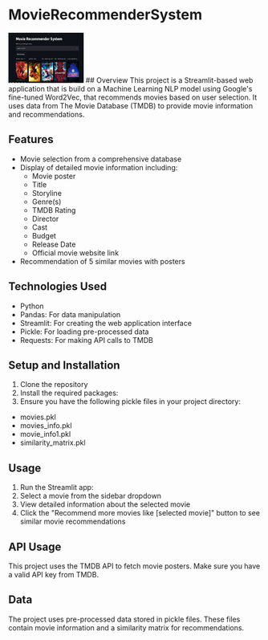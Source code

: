 # MovieRecommenderSystem
<img src="MovieLogo.png" alt="Your Logo" height="100" width="150" />  
## Overview
This project is a Streamlit-based web application that is build on a Machine Learning NLP model using Google's fine-tuned Word2Vec, that recommends movies based on user selection. It uses data from The Movie Database (TMDB) to provide movie information and recommendations.

## Features
- Movie selection from a comprehensive database
- Display of detailed movie information including:
  - Movie poster
  - Title
  - Storyline
  - Genre(s)
  - TMDB Rating
  - Director
  - Cast
  - Budget
  - Release Date
  - Official movie website link
- Recommendation of 5 similar movies with posters

## Technologies Used
- Python
- Pandas: For data manipulation
- Streamlit: For creating the web application interface
- Pickle: For loading pre-processed data
- Requests: For making API calls to TMDB

## Setup and Installation
1. Clone the repository
2. Install the required packages:
3. Ensure you have the following pickle files in your project directory:
- movies.pkl
- movies_info.pkl
- movie_info1.pkl
- similarity_matrix.pkl

## Usage
1. Run the Streamlit app:
2. Select a movie from the sidebar dropdown
3. View detailed information about the selected movie
4. Click the "Recommend more movies like [selected movie]" button to see similar movie recommendations

## API Usage
This project uses the TMDB API to fetch movie posters. Make sure you have a valid API key from TMDB.

## Data
The project uses pre-processed data stored in pickle files. These files contain movie information and a similarity matrix for recommendations.
